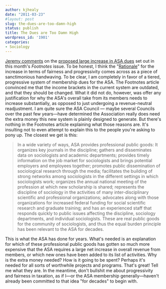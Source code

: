 ```yaml
---
author: kjhealy
date: "2011-03-23"
#layout: post
slug: the-dues-are-too-damn-high
status: publish
title: The Dues are Too Damn High
wordpress_id: '1901'
categories:
- Sociology
---
```


[Jeremy comments](http://scatter.wordpress.com/2011/03/23/dues-increase/) on the [proposed large increase in ASA dues](http://www.asanet.org/footnotes/mar11/table3_0311.html) set out in this month's *Footnotes* issue. To be honest, I think the "[Rationale](http://www.asanet.org/footnotes/mar11/dues_0311.html)" for the increase in terms of fairness and progressivity comes across as a piece of sanctimonious handwaving. To be clear, I am completely in favor of a tiered, progressive system of membership dues for the ASA. The Footnotes article convinced me that the income brackets in the current system are outdated, and that they should be changed. What it did not do, however, was offer any justification for why the ASA's overall take from its members needs to increase substantially, as opposed to just undergoing a revenue-neutral readjustment. I am quite sure the ASA Council — maybe several Councils over the past few years—have determined the Association really does need the extra money this new system is plainly designed to generate. But there's nothing in the Footnotes article explaining what those reasons are. It's insulting not to even attempt to explain this to the people you're asking to pony up. The closest we get is this:

> In a wide variety of ways, ASA provides professional public goods: It organizes key journals in the discipline; gathers and disseminates data on sociologists and academic departments; provides timely information on the job market for sociologists and brings potential employers and employees together; promotes public dissemination of sociological research through the media; facilitates the building of strong networks among sociologists in the different settings in which sociologists work; organizes the annual national meeting of the profession at which new scholarship is shared; represents the discipline of sociology in the activities of many inter-disciplinary scientific and professional organizations; advocates along with those organizations for increased federal funding for social scientific research and graduate training; and has an experienced staff that responds quickly to public issues affecting the discipline, sociology departments, and individual sociologists. These are real public goods for the community of sociologists, and thus the equal burden principle has been relevant to the ASA for decades.

This is what the ASA has done for years. What's needed is an explanation for which of these professional public goods has gotten so much more expensive that the ASA requires a large net increase in overall revenue from members, or which new ones have been added to its list of activities. Why is the extra money needed? How is it going to be spent? Perhaps it's needed for all sorts of worthwhile projects and programs. That's great! Tell me what they are. In the meantime, don't bullshit me about progressivity and fairness in taxation, as if I—or the ASA membership generally—haven't already been committed to that idea "for decades" to begin with.
